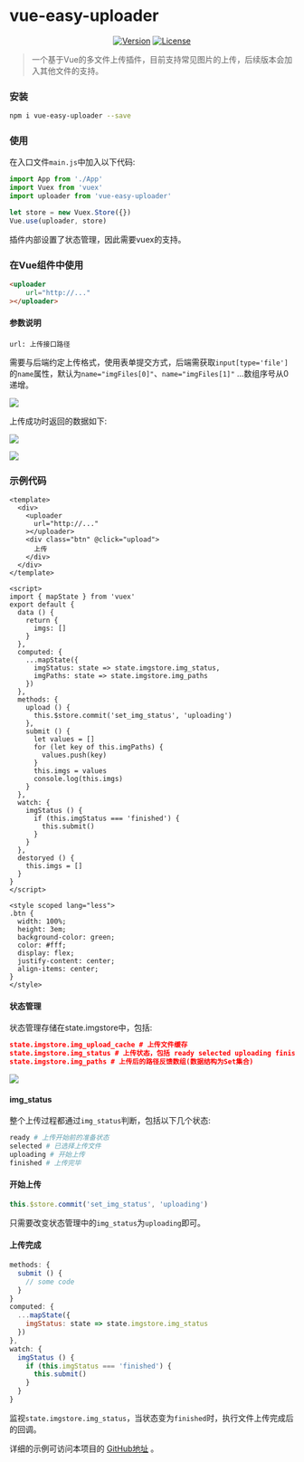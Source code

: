 # vue-easy-uploader

<p align="center">
  <a href="https://www.npmjs.com/package/vue-easy-uploader"><img src="https://img.shields.io/npm/v/vue-easy-uploader.svg" alt="Version"></a>
  <a href="https://www.npmjs.com/package/vue-easy-uploader"><img src="https://img.shields.io/npm/l/vue.svg" alt="License"></a>
</p>

> 一个基于Vue的多文件上传插件，目前支持常见图片的上传，后续版本会加入其他文件的支持。



### 安装

```bash
npm i vue-easy-uploader --save
```



### 使用

在入口文件`main.js`中加入以下代码:

```js
import App from './App'
import Vuex from 'vuex'
import uploader from 'vue-easy-uploader'

let store = new Vuex.Store({})
Vue.use(uploader, store)
```

插件内部设置了状态管理，因此需要vuex的支持。



### 在Vue组件中使用

```html
<uploader
	url="http://..."
></uploader>
```

#### 参数说明

```
url: 上传接口路径
```

需要与后端约定上传格式，使用表单提交方式，后端需获取`input[type='file']`的`name`属性，默认为`name="imgFiles[0]"`、`name="imgFiles[1]"` ...数组序号从0递增。

![](https://raw.githubusercontent.com/quanzaiyu/vue-easy-uploader/master/static/03.png)

上传成功时返回的数据如下:

![](https://raw.githubusercontent.com/quanzaiyu/vue-easy-uploader/master/static/04.png)

![](https://raw.githubusercontent.com/quanzaiyu/vue-easy-uploader/master/static/01.png)



### 示例代码

```vue
<template>
  <div>
    <uploader
      url="http://..."
    ></uploader>
    <div class="btn" @click="upload">
      上传
    </div>
  </div>
</template>

<script>
import { mapState } from 'vuex'
export default {
  data () {
    return {
      imgs: []
    }
  },
  computed: {
    ...mapState({
      imgStatus: state => state.imgstore.img_status,
      imgPaths: state => state.imgstore.img_paths
    })
  },
  methods: {
    upload () {
      this.$store.commit('set_img_status', 'uploading')
    },
    submit () {
      let values = []
      for (let key of this.imgPaths) {
        values.push(key)
      }
      this.imgs = values
      console.log(this.imgs)
    }
  },
  watch: {
    imgStatus () {
      if (this.imgStatus === 'finished') {
        this.submit()
      }
    }
  },
  destoryed () {
    this.imgs = []
  }
}
</script>

<style scoped lang="less">
.btn {
  width: 100%;
  height: 3em;
  background-color: green;
  color: #fff;
  display: flex;
  justify-content: center;
  align-items: center;
}
</style>
```

#### 状态管理

状态管理存储在state.imgstore中，包括:

```json
state.imgstore.img_upload_cache # 上传文件缓存
state.imgstore.img_status # 上传状态，包括 ready selected uploading finished
state.imgstore.img_paths # 上传后的路径反馈数组(数据结构为Set集合)
```

![](https://raw.githubusercontent.com/quanzaiyu/vue-easy-uploader/master/static/02.png)

#### img_status

整个上传过程都通过`img_status`判断，包括以下几个状态:

```bash
ready # 上传开始前的准备状态
selected # 已选择上传文件
uploading # 开始上传
finished # 上传完毕
```

#### 开始上传

```js
this.$store.commit('set_img_status', 'uploading')
```

只需要改变状态管理中的`img_status`为`uploading`即可。

#### 上传完成

```js
methods: {
  submit () {
    // some code
  }
}
computed: {
  ...mapState({
    imgStatus: state => state.imgstore.img_status
  })
},
watch: {
  imgStatus () {
    if (this.imgStatus === 'finished') {
      this.submit()
    }
  }
}
```

监视`state.imgstore.img_status`，当状态变为`finished`时，执行文件上传完成后的回调。



详细的示例可访问本项目的 [GitHub地址](https://github.com/quanzaiyu/vue-easy-uploader) 。

